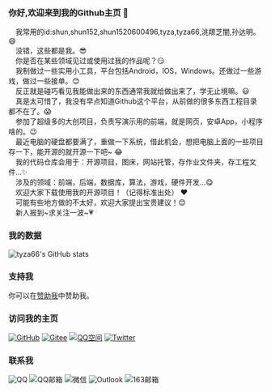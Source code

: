 ### 你好,欢迎来到我的Github主页 👋
 我常用的id:shun,shun152,shun1520600496,tyza,tyza66,洮羱芝闇,孙达明。😄  
 没错，这些都是我。😎  
 你是否在某些领域见过或使用过我的作品呢？😏  
 我制做过一些实用小工具，平台包括Android，IOS，Windows。还做过一些游戏，做过一些接单。😊  
 反正就是碰巧看见我能做出来的东西通常我就给做出来了，学无止境嘛。😃  
 真是太可惜了，我没有早点知道Github这个平台，从前做的很多东西工程目录都不在了。😱  
 参加了超级多的大创项目，负责写演示用的前端，就是网页，安卓App，小程序啥的。😉  
 最近电脑的硬盘都要满了，重做一下系统，借此机会，想把电脑上面的一些项目存一下，能开源的就开源一下吧~ 😂  
 我的代码仓库会用于：开源项目，图床，网站托管，存作业文件夹，存工程文件...✨  
 涉及的领域：前端，后端，数据库，算法，游戏，硬件开发...😋  
 欢迎大家下载使用我的开源项目！（记得标准出处）  ❤️  
 可能有些地方做的不太好，欢迎大家提出宝贵建议！😊  
 新人报到\~求关注一波\~💗  
 
### 我的数据
![tyza66's GitHub stats](https://github-readme-stats.vercel.app/api?username=tyza66&theme=dark&show_icons=true)

### 支持我

你可以在[赞助我](https://github.com/tyza66/SponsorMe)中赞助我。

### 访问我的主页

[![GitHub](https://img.shields.io/badge/GitHub-grey?logo=github)](https://github.com/tyza66)
[![Gitee](https://img.shields.io/badge/Gitee-red?logo=gitee)](https://gitee.com/shun152)
[![QQ空间](https://img.shields.io/badge/QQ%E7%A9%BA%E9%97%B4-yellow?logo=qzone)](https://user.qzone.qq.com/1520600496/)
[![Twitter](https://img.shields.io/badge/Twitter-blue?logo=twitter)](https://twitter.com/tyza666)

### 联系我

![QQ](https://img.shields.io/badge/QQ-1520600496-brightgreen)
![QQ邮箱](https://img.shields.io/badge/QQ%E9%82%AE%E7%AE%B1-1520600496%40qq.com-orange)
![微信](https://img.shields.io/badge/%E5%BE%AE%E4%BF%A1-tyza66-green)
![Outlook](https://img.shields.io/badge/Outlook-shun__outlook.com-blue)
![163邮箱](https://img.shields.io/badge/163%E9%82%AE%E7%AE%B1-qq1520600496%40163.com-red)

